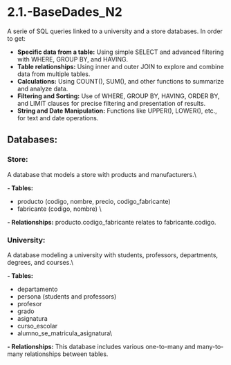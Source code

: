# 2.1.-BaseDades_N2
A serie of SQL queries linked to a university and a store databases. 
In order to get: 
- **Specific data from a table:** Using simple SELECT and advanced filtering with WHERE, GROUP BY, and HAVING.
- **Table relationships:** Using inner and outer JOIN to explore and combine data from multiple tables.
- **Calculations:** Using COUNT(), SUM(), and other functions to summarize and analyze data.
- **Filtering and Sorting:** Use of WHERE, GROUP BY, HAVING, ORDER BY, and LIMIT clauses for precise filtering and presentation of results.
- **String and Date Manipulation:** Functions like UPPER(), LOWER(), etc., for text and date operations.


## Databases:
### Store:
A database that models a store with products and manufacturers.\

**- Tables:**
  - producto (codigo, nombre, precio, codigo_fabricante)
  - fabricante (codigo, nombre) \

**- Relationships:** producto.codigo_fabricante relates to fabricante.codigo.

### University:
A database modeling a university with students, professors, departments, degrees, and courses.\

**- Tables:**
  - departamento
  - persona (students and professors)
  - profesor
  - grado
  - asignatura
  - curso_escolar
  - alumno_se_matricula_asignatura\

**- Relationships:**
This database includes various one-to-many and many-to-many relationships between tables.

